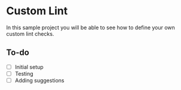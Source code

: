 # Custom Lint 

In this sample project you will be able to see how to define your own custom lint checks.

## To-do

- [ ] Initial setup
- [ ] Testing
- [ ] Adding suggestions
